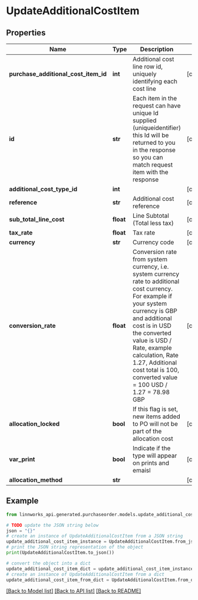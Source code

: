 # UpdateAdditionalCostItem


## Properties

Name | Type | Description | Notes
------------ | ------------- | ------------- | -------------
**purchase_additional_cost_item_id** | **int** | Additional cost line row id, uniquely identifying each cost line | [optional] 
**id** | **str** | Each item in the request can have unique Id supplied (uniqueidentifier) this Id will be returned to you in the response so you can match request item with the response | [optional] 
**additional_cost_type_id** | **int** |  | [optional] 
**reference** | **str** | Additional cost reference | [optional] 
**sub_total_line_cost** | **float** | Line Subtotal (Total less tax) | [optional] 
**tax_rate** | **float** | Tax rate | [optional] 
**currency** | **str** | Currency code | [optional] 
**conversion_rate** | **float** | Conversion rate from system currency, i.e. system currency rate to additional cost currency. For example if your system currency is GBP and additional cost is in USD the converted value is USD / Rate, example calculation, Rate 1.27, Additional cost total is 100, converted value &#x3D; 100 USD / 1.27 &#x3D; 78.98 GBP | [optional] 
**allocation_locked** | **bool** | If this flag is set, new items added to PO will not be part of the allocation cost | [optional] 
**var_print** | **bool** | Indicate if the type will appear on prints and emaisl | [optional] 
**allocation_method** | **str** |  | [optional] 

## Example

```python
from linnworks_api.generated.purchaseorder.models.update_additional_cost_item import UpdateAdditionalCostItem

# TODO update the JSON string below
json = "{}"
# create an instance of UpdateAdditionalCostItem from a JSON string
update_additional_cost_item_instance = UpdateAdditionalCostItem.from_json(json)
# print the JSON string representation of the object
print(UpdateAdditionalCostItem.to_json())

# convert the object into a dict
update_additional_cost_item_dict = update_additional_cost_item_instance.to_dict()
# create an instance of UpdateAdditionalCostItem from a dict
update_additional_cost_item_from_dict = UpdateAdditionalCostItem.from_dict(update_additional_cost_item_dict)
```
[[Back to Model list]](../README.md#documentation-for-models) [[Back to API list]](../README.md#documentation-for-api-endpoints) [[Back to README]](../README.md)


